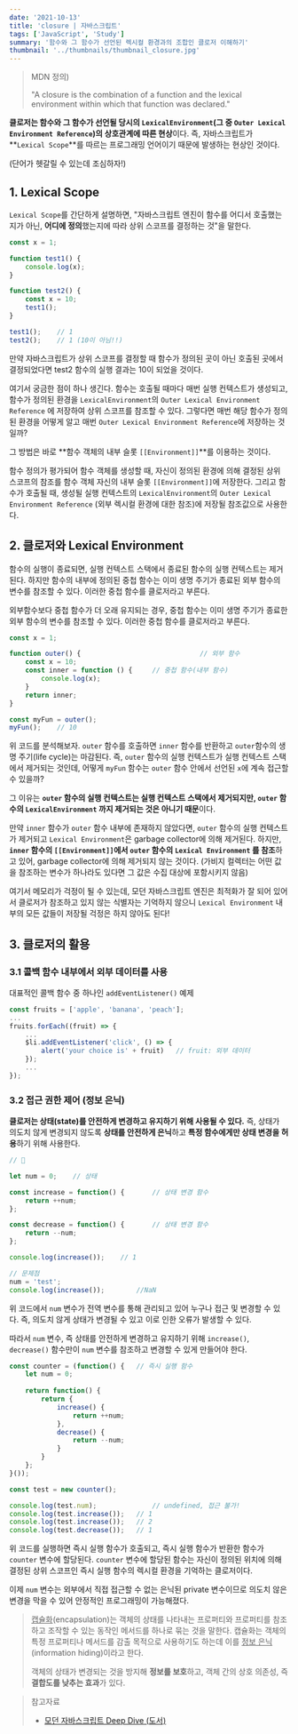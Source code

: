 ```yaml
---
date: '2021-10-13'
title: 'closure | 자바스크립트'
tags: ['JavaScript', 'Study']
summary: '함수와 그 함수가 선언된 렉시컬 환경과의 조합인 클로저 이해하기'
thumbnail: '../thumbnails/thumbnail_closure.jpg'
---
```


> MDN 정의)
>
> "A closure is the combination of a function and the lexical environment within which that function was declared." 
>

**클로저는 함수와 그 함수가 선언될 당시의 `LexicalEnvironment`(그 중 `Outer Lexical Environment Reference`)의 상호관계에 따른 현상**이다. 즉, 자바스크립트가 **`Lexical Scope`**를 따르는 프로그래밍 언어이기 때문에 발생하는 현상인 것이다.

(단어가 헷갈릴 수 있는데 조심하자!)



## 1. Lexical Scope

`Lexical Scope`를 간단하게 설명하면, "자바스크립트 엔진이 함수를 어디서 호출했는지가 아닌, **어디에 정의**했는지에 따라 상위 스코프를 결정하는 것"을 말한다.

```js
const x = 1;

function test1() {
    console.log(x);
}

function test2() {
    const x = 10;
    test1();
}

test1();	// 1
test2();	// 1 (10이 아님!!)
```

만약 자바스크립트가 상위 스코프를 결정할 때 함수가 정의된 곳이 아닌 호출된 곳에서 결정되었다면 test2 함수의 실행 결과는 10이 되었을 것이다.



여기서 궁금한 점이 하나 생긴다. 함수는 호출될 때마다 매번 실행 컨텍스트가 생성되고, 함수가 정의된 환경을  `LexicalEnvironment`의 `Outer Lexical Environment Reference` 에 저장하여 상위 스코프를 참조할 수 있다. 그렇다면 매번 해당 함수가 정의된 환경을 어떻게 알고 매번 `Outer Lexical Environment Reference`에 저장하는 것일까?

그 방법은 바로 **함수 객체의 내부 슬롯 `[[Environment]]`**를 이용하는 것이다. 

함수 정의가 평가되어 함수 객체를 생성할 때, 자신이 정의된 환경에 의해 결정된 상위 스코프의 참조를 함수 객체 자신의 내부 슬롯 `[[Environment]]`에 저장한다. 그리고 함수가 호출될 때, 생성될 실행 컨텍스트의  `LexicalEnvironment`의 `Outer Lexical Environment Reference` (외부 렉시컬 환경에 대한 참조)에 저장될 참조값으로 사용한다.



## 2. 클로저와 Lexical Environment

함수의 실행이 종료되면, 실행 컨텍스트 스택에서 종료된 함수의 실행 컨텍스트는 제거된다. 하지만 함수의 내부에 정의된 중첩 함수는 이미 생명 주기가 종료된 외부 함수의 변수를 참조할 수 있다. 이러한 중첩 함수를 클로저라고 부른다.

외부함수보다 중첩 함수가 더 오래 유지되는 경우, 중첩 함수는 이미 생명 주기가 종료한 외부 함수의 변수를 참조할 수 있다. 이러한 중첩 함수를 클로저라고 부른다.

```js
const x = 1;

function outer() {								// 외부 함수
	const x = 10;
    const inner = function () {		// 중첩 함수(내부 함수)
        console.log(x);
    }
    return inner;
}

const myFun = outer();
myFun();	// 10
```

위 코드를 분석해보자. `outer` 함수를 호출하면 `inner` 함수를 반환하고 `outer`함수의 생명 주기(life cycle)는 마감된다. 즉, `outer` 함수의 실행 컨텍스트가 실행 컨텍스트 스택에서 제거되는 것인데, 어떻게 `myFun` 함수는 `outer` 함수 안에서 선언된 `x`에 계속 접근할 수 있을까?

그 이유는 **`outer` 함수의 실행 컨텍스트는 실행 컨텍스트 스택에서 제거되지만, `outer` 함수의 `LexicalEnvironment` 까지 제거되는 것은 아니기 때문**이다.

만약 `inner` 함수가 `outer` 함수 내부에 존재하지 않았다면, `outer` 함수의 실행 컨텍스트가 제거되고 `Lexical Environment`은 garbage collector에 의해 제거된다. 하지만, **`inner` 함수의 `[[Environment]]`에서 `outer` 함수의 `Lexical Environment` 를 참조**하고 있어, garbage collector에 의해 제거되지 않는 것이다. (가비지 컬렉터는 어떤 값을 참조하는 변수가 하나라도 있다면 그 값은 수집 대상에 포함시키지 않음)

여기서 메모리가 걱정이 될 수 있는데, 모던 자바스크립트 엔진은 최적화가 잘 되어 있어서 클로저가 참조하고 있지 않는 식별자는 기억하지 않으니 `Lexical Environment` 내부의 모든 값들이 저장될 걱정은 하지 않아도 된다!



## 3. 클로저의 활용

### 3.1 콜백 함수 내부에서 외부 데이터를 사용

대표적인 콜백 함수 중 하나인 `addEventListener()`  예제

```js
const fruits = ['apple', 'banana', 'peach'];
...
fruits.forEach((fruit) => {  
	...
	$li.addEventListener('click', () => {
		alert('your choice is' + fruit)   // fruit: 외부 데이터
	});
	...
});
```



### 3.2 접근 권한 제어 (정보 은닉)

**클로저는 상태(state)를 안전하게 변경하고 유지하기 위해 사용될 수 있다.** 즉, 상태가 의도치 않게 변경되지 않도록 **상태를 안전하게 은닉**하고 **특정 함수에게만 상태 변경을 허용**하기 위해 사용한다.

```js
// 💩

let num = 0;	// 상태

const increase = function() {		// 상태 변경 함수
    return ++num;
};

const decrease = function() {		// 상태 변경 함수
    return --num;
};

console.log(increase());	// 1

// 문제점
num = 'test';
console.log(increase());		//NaN
```

위 코드에서 `num` 변수가 전역 변수를 통해 관리되고 있어 누구나 접근 및 변경할 수 있다. 즉, 의도치 않게 상태가 변경될 수 있고 이로 인한 오류가 발생할 수 있다.

따라서 `num` 변수, 즉 상태를 안전하게 변경하고 유지하기 위해 `increase()`, `decrease()` 함수만이 `num` 변수를 참조하고 변경할 수 있게 만들어야 한다.

```js
const counter = (function() {	// 즉시 실행 함수
    let num = 0;
    
    return function() {
        return {
        	increase() {
                return ++num;
            },
            decrease() {
                return --num;
            }
        }
    };
}());

const test = new counter();

console.log(test.num);				// undefined, 접근 불가!
console.log(test.increase());	// 1
console.log(test.increase());	// 2
console.log(test.decrease());	// 1
```

위 코드를 실행하면 즉시 실행 함수가 호출되고, 즉시 실행 함수가 반환한 함수가 `counter` 변수에 할당된다. `counter` 변수에 할당된 함수는 자신이 정의된 위치에 의해 결정된 상위 스코프인 즉시 실행 함수의 렉시컬 환경을 기억하는 클로저이다.

이제 `num` 변수는 외부에서 직접 접근할 수 없는 은닉된 private 변수이므로 의도치 않은 변경을 막을 수 있어 안정적인 프로그래밍이 가능해졌다.



> <u>캡슐화</u>(encapsulation)는 객체의 상태를 나타내는 프로퍼티와 프로퍼티를 참조하고 조작할 수 있는 동작인 메서드를 하나로 묶는 것을 말한다. 캡슐화는 객체의 특정 프로퍼티나 메서드를 감출 목적으로 사용하기도 하는데 이를 <u>정보 은닉</u>(information hiding)이라고 한다.
>
> 객체의 상태가 변경되는 것을 방지해 **정보를 보호**하고, 객체 간의 상호 의존성, 즉 **결합도를 낮추는 효과**가 있다.





> 참고자료
>
> - [모던 자바스크립트 Deep Dive (도서)](http://www.yes24.com/Product/Goods/92742567)

